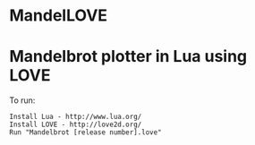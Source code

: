 MandelLOVE
==========

Mandelbrot plotter in Lua using LOVE
==========
To run:

	Install Lua - http://www.lua.org/
	Install LOVE - http://love2d.org/
	Run "Mandelbrot [release number].love"
